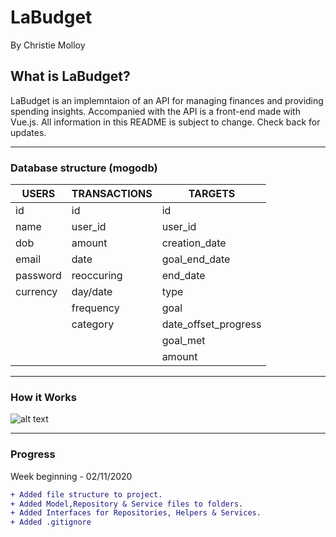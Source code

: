 # LaBudget 
By Christie Molloy

## What is LaBudget?
LaBudget is an implemntaion of an API for managing finances and providing spending insights. Accompanied with the API is a front-end made with Vue.js.
All information in this README is subject to change. Check back for updates.

***
### Database structure (mogodb)
| USERS    | TRANSACTIONS | TARGETS                |
|----------|--------------|------------------------|
| id       | id           | id                     |
| name     | user\_id     | user\_id               |
| dob      | amount       | creation\_date         |
| email    | date         | goal\_end\_date        |
| password | reoccuring   | end\_date              |
| currency | day/date     | type                   |
|          | frequency    | goal                   |
|          | category     | date\_offset\_progress |
|          |              | goal\_met              |
|          |              | amount                 |

***
### How it Works
![alt text](https://github.com/TheStarryNight1889/budget/tree/main/md_images/fyp_flow.png "sample post flow")


***
### Progress
Week beginning - 02/11/2020
```diff
+ Added file structure to project.
+ Added Model,Repository & Service files to folders.
+ Added Interfaces for Repositories, Helpers & Services.
+ Added .gitignore
```
